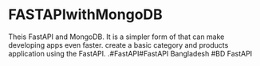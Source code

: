 # FASTAPIwithMongoDB
Theis FastAPI and MongoDB. It is a simpler form of that can make developing apps even faster.  create a basic category and products  application using the FastAPI.
.#FastAPI#FastAPI Bangladesh #BD FastAPI 
